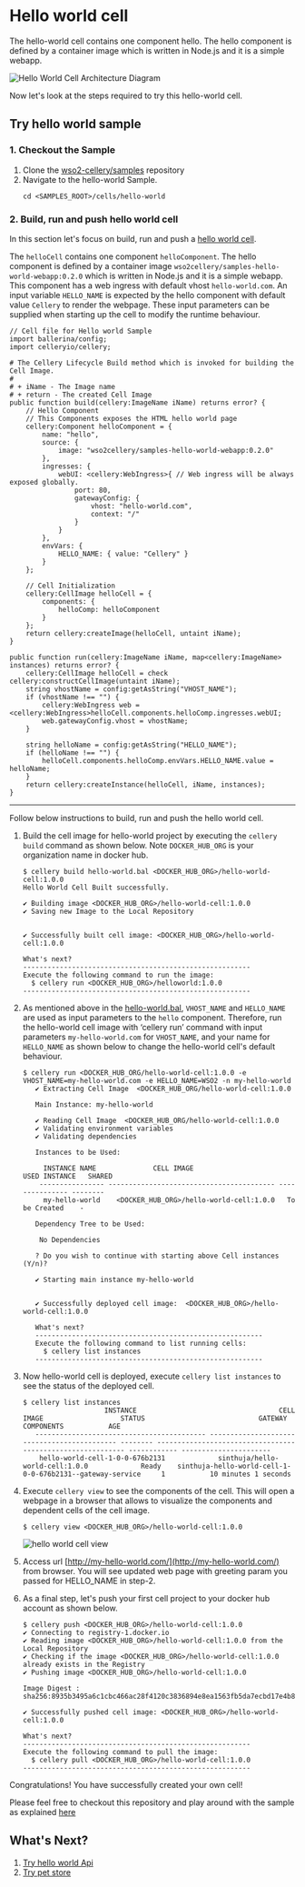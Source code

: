 Hello world cell
=========

The hello-world cell contains one component hello. The hello component is defined by a container image which is written in Node.js and it is a simple webapp. 

![Hello World Cell Architecture Diagram](../../docs/images/hello-world/hello-world-architecture.jpg)

Now let's look at the steps required to try this hello-world cell.

## Try hello world sample

### 1. Checkout the Sample

1. Clone the [wso2-cellery/samples](https://github.com/wso2-cellery/samples) repository
2. Navigate to the hello-world Sample.
   ```
   cd <SAMPLES_ROOT>/cells/hello-world
   ```

### 2. Build, run and push hello world cell
In this section let's focus on build, run and push a [hello world cell](hello-world.bal). 

The `helloCell` contains one component `helloComponent`. The hello component is defined by a container image `wso2cellery/samples-hello-world-webapp:0.2.0` 
which is written in Node.js and it is a simple webapp. This component has a web ingress with default vhost `hello-world.com`.
An input variable `HELLO_NAME` is expected by the hello component with default value `Cellery` to render the webpage. 
These input parameters can be supplied when starting up the cell to modify the runtime behaviour. 

```ballerina
// Cell file for Hello world Sample
import ballerina/config;
import celleryio/cellery;

# The Cellery Lifecycle Build method which is invoked for building the Cell Image.
#
# + iName - The Image name
# + return - The created Cell Image
public function build(cellery:ImageName iName) returns error? {
    // Hello Component
    // This Components exposes the HTML hello world page
    cellery:Component helloComponent = {
        name: "hello",
        source: {
            image: "wso2cellery/samples-hello-world-webapp:0.2.0"
        },
        ingresses: {
            webUI: <cellery:WebIngress>{ // Web ingress will be always exposed globally.
                port: 80,
                gatewayConfig: {
                    vhost: "hello-world.com",
                    context: "/"
                }
            }
        },
        envVars: {
            HELLO_NAME: { value: "Cellery" }
        }
    };

    // Cell Initialization
    cellery:CellImage helloCell = {
        components: {
            helloComp: helloComponent
        }
    };
    return cellery:createImage(helloCell, untaint iName);
}

public function run(cellery:ImageName iName, map<cellery:ImageName> instances) returns error? {
    cellery:CellImage helloCell = check cellery:constructCellImage(untaint iName);
    string vhostName = config:getAsString("VHOST_NAME");
    if (vhostName !== "") {
        cellery:WebIngress web = <cellery:WebIngress>helloCell.components.helloComp.ingresses.webUI;
        web.gatewayConfig.vhost = vhostName;
    }

    string helloName = config:getAsString("HELLO_NAME");
    if (helloName !== "") {
        helloCell.components.helloComp.envVars.HELLO_NAME.value = helloName;
    }
    return cellery:createInstance(helloCell, iName, instances);
}
```
---

Follow below instructions to build, run and push the hello world cell.

1. Build the cell image for hello-world project by executing the `cellery build` command as shown below. Note `DOCKER_HUB_ORG` is your organization name in docker hub.
    ```
    $ cellery build hello-world.bal <DOCKER_HUB_ORG>/hello-world-cell:1.0.0
    Hello World Cell Built successfully.
    
    ✔ Building image <DOCKER_HUB_ORG>/hello-world-cell:1.0.0
    ✔ Saving new Image to the Local Repository
    
    
    ✔ Successfully built cell image: <DOCKER_HUB_ORG>/hello-world-cell:1.0.0
    
    What's next?
    --------------------------------------------------------
    Execute the following command to run the image:
      $ cellery run <DOCKER_HUB_ORG>/helloworld:1.0.0
    --------------------------------------------------------
    ```

2. As mentioned above in the [hello-world.bal](hello-world.bal), `VHOST_NAME` and `HELLO_NAME` are used as input parameters to the `hello` component. 
Therefore, run the hello-world cell image with ‘cellery run’ command with input parameters `my-hello-world.com` for `VHOST_NAME`, and your name for `HELLO_NAME` 
as shown below to change the hello-world cell's default behaviour. 
    ```
    $ cellery run <DOCKER_HUB_ORG/hello-world-cell:1.0.0 -e VHOST_NAME=my-hello-world.com -e HELLO_NAME=WSO2 -n my-hello-world
       ✔ Extracting Cell Image  <DOCKER_HUB_ORG/hello-world-cell:1.0.0
       
       Main Instance: my-hello-world
       
       ✔ Reading Cell Image  <DOCKER_HUB_ORG/hello-world-cell:1.0.0
       ✔ Validating environment variables
       ✔ Validating dependencies
       
       Instances to be Used:
       
         INSTANCE NAME              CELL IMAGE                      USED INSTANCE   SHARED
        ---------------- ----------------------------------------- --------------- --------
         my-hello-world    <DOCKER_HUB_ORG>/hello-world-cell:1.0.0   To be Created    -
       
       Dependency Tree to be Used:
       
        No Dependencies
       
       ? Do you wish to continue with starting above Cell instances (Y/n)?
       
       ✔ Starting main instance my-hello-world
       
       
       ✔ Successfully deployed cell image:  <DOCKER_HUB_ORG>/hello-world-cell:1.0.0
       
       What's next?
       --------------------------------------------------------
       Execute the following command to list running cells:
         $ cellery list instances
       --------------------------------------------------------
    ```
    
3. Now hello-world cell is deployed, execute `cellery list instances` to see the status of the deployed cell.
    ```
    $ cellery list instances
                        INSTANCE                                   CELL IMAGE                   STATUS                            GATEWAY                            COMPONENTS           AGE
       ------------------------------------------ -------------------------------------------- -------- ----------------------------------------------------------- ------------ ----------------------
        hello-world-cell-1-0-0-676b2131             sinthuja/hello-world-cell:1.0.0             Ready    sinthuja-hello-world-cell-1-0-0-676b2131--gateway-service     1           10 minutes 1 seconds
    ```
4. Execute `cellery view` to see the components of the cell. This will open a webpage in a browser that allows to visualize the components and dependent cells of the cell image.
    ```
    $ cellery view <DOCKER_HUB_ORG>/hello-world-cell:1.0.0
    ```
    ![hello world cell view](../../docs/images/hello-world/hello-web-cell.png)
    
5. Access url [http://my-hello-world.com/](http://my-hello-world.com/) from browser. You will see updated web page with greeting param you passed for HELLO_NAME in step-2.

8. As a final step, let's push your first cell project to your docker hub account as shown below.
    ```
    $ cellery push <DOCKER_HUB_ORG>/hello-world-cell:1.0.0
    ✔ Connecting to registry-1.docker.io
    ✔ Reading image <DOCKER_HUB_ORG>/hello-world-cell:1.0.0 from the Local Repository
    ✔ Checking if the image <DOCKER_HUB_ORG>/hello-world-cell:1.0.0 already exists in the Registry
    ✔ Pushing image <DOCKER_HUB_ORG>/hello-world-cell:1.0.0
    
    Image Digest : sha256:8935b3495a6c1cbc466ac28f4120c3836894e8ea1563fb5da7ecbd17e4b80df5
    
    ✔ Successfully pushed cell image: <DOCKER_HUB_ORG>/hello-world-cell:1.0.0
    
    What's next?
    --------------------------------------------------------
    Execute the following command to pull the image:
      $ cellery pull <DOCKER_HUB_ORG>/hello-world-cell:1.0.0
    --------------------------------------------------------
    ```
Congratulations! You have successfully created your own cell!
 
Please feel free to checkout this repository and play around with the sample as explained [here](../../components/hello-world)

## What's Next? 
1. [Try hello world Api](../hello-world-api)
2. [Try pet store](../pet-store)
